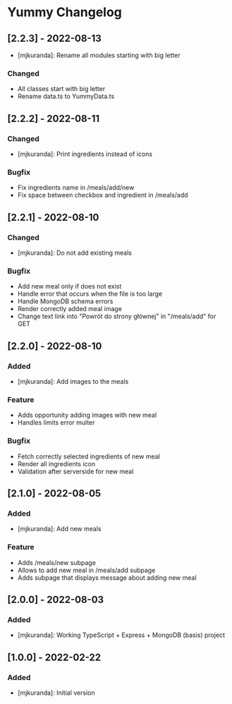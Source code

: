 # Yummy Changelog

## [2.2.3] - 2022-08-13

-   [mjkuranda]: Rename all modules starting with big letter

### Changed

-   All classes start with big letter
-   Rename data.ts to YummyData.ts

## [2.2.2] - 2022-08-11

### Changed

-   [mjkuranda]: Print ingredients instead of icons

### Bugfix

-   Fix ingredients name in /meals/add/new
-   Fix space between checkbox and ingredient in /meals/add

## [2.2.1] - 2022-08-10

### Changed

-   [mjkuranda]: Do not add existing meals

### Bugfix

-   Add new meal only if does not exist
-   Handle error that occurs when the file is too large
-   Handle MongoDB schema errors
-   Render correctly added meal image
-   Change text link into "Powrót do strony głównej" in "/meals/add" for GET

## [2.2.0] - 2022-08-10

### Added

-   [mjkuranda]: Add images to the meals

### Feature

-   Adds opportunity adding images with new meal
-   Handles limits error multer

### Bugfix

-   Fetch correctly selected ingredients of new meal
-   Render all ingredients icon
-   Validation after serverside for new meal

## [2.1.0] - 2022-08-05

### Added

-   [mjkuranda]: Add new meals

### Feature

-   Adds /meals/new subpage
-   Allows to add new meal in /meals/add subpage
-   Adds subpage that displays message about adding new meal

## [2.0.0] - 2022-08-03

### Added

-   [mjkuranda]: Working TypeScript + Express + MongoDB (basis) project

## [1.0.0] - 2022-02-22

### Added

-   [mjkuranda]: Initial version
